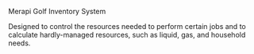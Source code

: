 Merapi Golf Inventory System

Designed to control the resources needed to perform certain jobs and to calculate hardly-managed resources, such as liquid, gas, and household needs.
